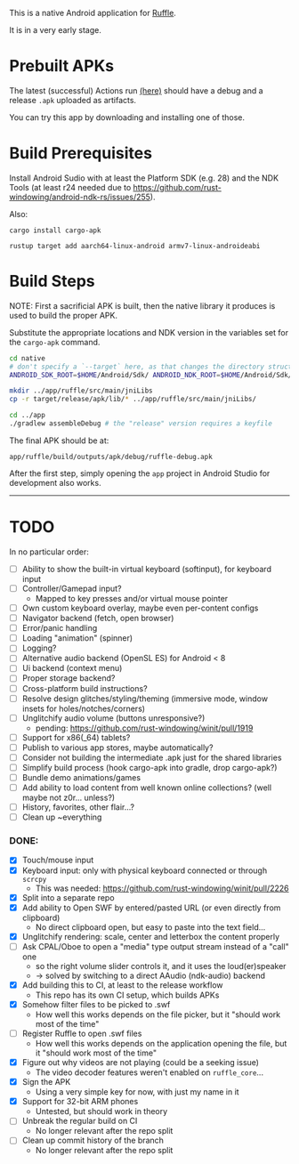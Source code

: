 This is a native Android application for [Ruffle](https://ruffle.rs).

It is in a very early stage.

# Prebuilt APKs

The latest (successful) Actions run [(here)](https://github.com/torokati44/ruffle-android/actions?query=actor%3Atorokati44+branch%3Amain+is%3Asuccess) should have a debug and a release `.apk` uploaded as artifacts.

You can try this app by downloading and installing one of those.

# Build Prerequisites

Install Android Sudio with at least the Platform SDK (e.g. 28) and the NDK Tools (at least r24 needed due to https://github.com/rust-windowing/android-ndk-rs/issues/255).

Also:

`cargo install cargo-apk`

`rustup target add aarch64-linux-android armv7-linux-androideabi`

# Build Steps

NOTE: First a sacrificial APK is built, then the native library it produces is used to build the proper APK.

Substitute the appropriate locations and NDK version in the variables set for the `cargo-apk` command.

```bash
cd native
# don't specify a `--target` here, as that changes the directory structure
ANDROID_SDK_ROOT=$HOME/Android/Sdk/ ANDROID_NDK_ROOT=$HOME/Android/Sdk/ndk/24.0.8215888/ cargo apk build --release

mkdir ../app/ruffle/src/main/jniLibs
cp -r target/release/apk/lib/* ../app/ruffle/src/main/jniLibs/

cd ../app
./gradlew assembleDebug # the "release" version requires a keyfile
```

The final APK should be at:

`app/ruffle/build/outputs/apk/debug/ruffle-debug.apk`

After the first step, simply opening the `app` project in Android Studio for development also works.

---

# TODO

In no particular order:

- [ ] Ability to show the built-in virtual keyboard (softinput), for keyboard input
- [ ] Controller/Gamepad input?
  - Mapped to key presses and/or virtual mouse pointer
- [ ] Own custom keyboard overlay, maybe even per-content configs
- [ ] Navigator backend (fetch, open browser)
- [ ] Error/panic handling
- [ ] Loading "animation" (spinner)
- [ ] Logging?
- [ ] Alternative audio backend (OpenSL ES) for Android < 8
- [ ] Ui backend (context menu)
- [ ] Proper storage backend?
- [ ] Cross-platform build instructions?
- [ ] Resolve design glitches/styling/theming (immersive mode, window insets for holes/notches/corners)
- [ ] Unglitchify audio volume (buttons unresponsive?)
  - pending: https://github.com/rust-windowing/winit/pull/1919
- [ ] Support for x86(_64) tablets?
- [ ] Publish to various app stores, maybe automatically?
- [ ] Consider not building the intermediate .apk just for the shared libraries
- [ ] Simplify build process (hook cargo-apk into gradle, drop cargo-apk?)
- [ ] Bundle demo animations/games
- [ ] Add ability to load content from well known online collections? (well maybe not z0r... unless?)
- [ ] History, favorites, other flair...?
- [ ] Clean up ~everything

### DONE:

- [X] Touch/mouse input
- [X] Keyboard input: only with physical keyboard connected or through `scrcpy`
  - This was needed: https://github.com/rust-windowing/winit/pull/2226
- [X] Split into a separate repo
- [X] Add ability to Open SWF by entered/pasted URL (or even directly from clipboard)
  - No direct clipboard open, but easy to paste into the text field...
- [X] Unglitchify rendering: scale, center and letterbox the content properly
- [ ] Ask CPAL/Oboe to open a "media" type output stream instead of a "call" one
  - so the right volume slider controls it, and it uses the loud(er)speaker
  - -> solved by switching to a direct AAudio (ndk-audio) backend
- [X] Add building this to CI, at least to the release workflow
  - This repo has its own CI setup, which builds APKs
- [X] Somehow filter files to be picked to .swf
  - How well this works depends on the file picker, but it "should work most of the time"
- [ ] Register Ruffle to open .swf files
  - How well this works depends on the application opening the file, but it "should work most of the time"
- [X] Figure out why videos are not playing (could be a seeking issue)
  - The video decoder features weren't enabled on `ruffle_core`...
- [X] Sign the APK
  - Using a very simple key for now, with just my name in it
- [X] Support for 32-bit ARM phones
  - Untested, but should work in theory
- [ ] Unbreak the regular build on CI
  - No longer relevant after the repo split
- [ ] Clean up commit history of the branch
  - No longer relevant after the repo split
